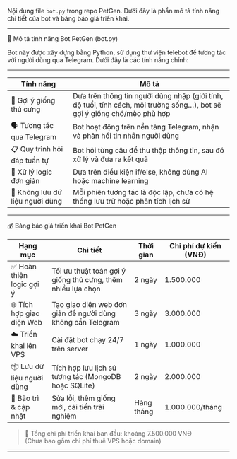 Nội dung file `bot.py` trong repo PetGen. Dưới đây là phần mô tả tính năng chi tiết của bot và bảng báo giá triển khai.

---

📄 Mô tả tính năng Bot PetGen (bot.py)

Bot này được xây dựng bằng Python, sử dụng thư viện telebot để tương tác với người dùng qua Telegram. Dưới đây là các tính năng chính:
___
| Tính năng | Mô tả |
|-----------|------|
| 🎯 Gợi ý giống thú cưng | Dựa trên thông tin người dùng nhập (giới tính, độ tuổi, tính cách, môi trường sống…), bot sẽ gợi ý giống chó/mèo phù hợp |
| 🗣️ Tương tác qua Telegram | Bot hoạt động trên nền tảng Telegram, nhận và phản hồi tin nhắn người dùng |
| 📋 Quy trình hỏi đáp tuần tự | Bot hỏi từng câu để thu thập thông tin, sau đó xử lý và đưa ra kết quả |
| 🧠 Xử lý logic đơn giản | Dựa trên điều kiện if/else, không dùng AI hoặc machine learning |
| 🚫 Không lưu dữ liệu người dùng | Mỗi phiên tương tác là độc lập, chưa có hệ thống lưu trữ hoặc phân tích lịch sử |

---

💰 Bảng báo giá triển khai Bot PetGen

| Hạng mục | Chi tiết | Thời gian | Chi phí dự kiến (VNĐ) |
|----------|----------|-----------|------------------------|
| ✅ Hoàn thiện logic gợi ý | Tối ưu thuật toán gợi ý giống thú cưng, thêm nhiều lựa chọn | 2 ngày | 1.500.000 |
| 🌐 Tích hợp giao diện Web | Tạo giao diện web đơn giản để người dùng không cần Telegram | 3 ngày | 3.000.000 |
| ☁️ Triển khai lên VPS | Cài đặt bot chạy 24/7 trên server | 1 ngày | 1.000.000 |
| 📦 Lưu dữ liệu người dùng | Tích hợp lưu lịch sử tương tác (MongoDB hoặc SQLite) | 2 ngày | 2.000.000 |
| 🔧 Bảo trì & cập nhật | Sửa lỗi, thêm giống mới, cải tiến trải nghiệm | Hàng tháng | 1.000.000/tháng |

> 📌 Tổng chi phí triển khai ban đầu: khoảng 7.500.000 VNĐ  
> (Chưa bao gồm chi phí thuê VPS hoặc domain)

---
